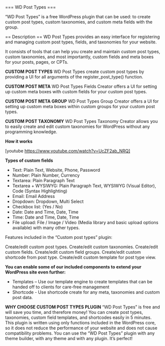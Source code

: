 === WD Post Types ===

“WD Post Types” is a free WordPress plugin that can be used: to create custom post types, custom taxonomies, and custom meta fields with the group.

== Description ==
WD Post Types provides an easy interface for registering and managing custom post types, fields, and taxonomies for your website.

It consists of tools that can help you create and maintain custom post types, custom taxonomies, and most importantly, custom fields and meta boxes for your posts, pages, or CPTs.

**CUSTOM POST TYPES**
WD Post Types create custom post types by providing a UI for all arguments of the register_post_type() function.

**CUSTOM POST META**
WD Post Types Fields Creator offers a UI for setting up custom meta boxes with custom fields for your custom post types.

**CUSTOM POST META GROUP**
WD Post Types Group Creator offers a UI for setting up custom meta boxes within custom groups for your custom post types.

**CUSTOM POST TAXONOMY**
WD Post Types Taxonomy Creator allows you to easily create and edit custom taxonomies for WordPress without any programming knowledge.

**How it works**

[youtube https://www.youtube.com/watch?v=UcZF2ab_NRQ]


**Types of custom fields**

* Text: Plain Text, Website, Phone, Password
* Number: Plain Number, Currency
* Textarea: Plain Paragraph Text
* Textarea + WYSIWYG: Plain Paragraph Text, WYSIWYG (Visual Editor), Code (Syntax Highlighting)
* Email: Email Address
* Dropdown: Dropdown, Multi Select
* Checkbox list: (Yes / No)
* Date: Date and Time, Date, Time
* Time: Date and Time, Date, Time
* File upload: File / Image / Video (Media library and basic upload options available)
with many other types.

Features included in the “Custom post types” plugin:

Create/edit custom post types.
Create/edit custom taxonomies.
Create/edit custom fields.
Create/edit custom field groups.
Create/edit custom shortcode from post type.
Create/edit custom template for post type view.

**You can enable some of our included components to extend your WordPress site even further:**
* Templates – Use our template engine to create templates that can be handed off to clients for care-free management
* Shortcode - Use shortcode create for any meta, taxonomies and custom post data.

**WHY CHOOSE CUSTOM POST TYPES PLUGIN**
“WD Post Types” is free and will save you time, and therefore money!
You can create post types, taxonomies, custom field templates, and shortcodes easily in 5 minutes.
This plugin is written using only functions included in the WordPress core, so it does not reduce the performance of your website and does not cause compatibility problems.
You can use the “WD Post Types” plugin with any theme builder, with any theme and with any plugin. It’s perfect!
